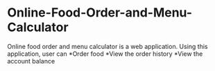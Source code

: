 # Online-Food-Order-and-Menu-Calculator
Online food order and menu calculator is a web application. Using this application, user can
*Order food
*View the order history
*View the account balance
